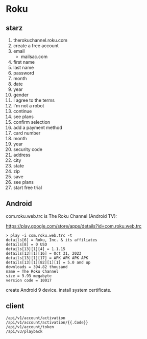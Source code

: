 # Roku

## starz

1. therokuchannel.roku.com
2. create a free account
3. email
   - mailsac.com
4. first name
5. last name
6. password
7. month
8. date
9. year
10. gender
11. I agree to the terms
12. I'm not a robot
13. continue
14. see plans
15. confirm selection
16. add a payment method
17. card number
18. month
19. year
20. security code
21. address
22. city
23. state
24. zip
25. save
26. see plans
27. start free trial

## Android

com.roku.web.trc is The Roku Channel (Android TV):

https://play.google.com/store/apps/details?id=com.roku.web.trc

~~~
> play -i com.roku.web.trc -t
details[6] = Roku, Inc. & its affiliates
details[8] = 0 USD
details[13][1][4] = 1.1.15
details[13][1][16] = Oct 31, 2023
details[13][1][17] = APK APK APK APK
details[13][1][82][1][1] = 5.0 and up
downloads = 394.82 thousand
name = The Roku Channel
size = 9.93 megabyte
version code = 10017
~~~

create Android 9 device. install system certificate.

## client

~~~
/api/v1/account/activation
/api/v1/account/activation/{{.Code}}
/api/v1/account/token
/api/v3/playback
~~~
